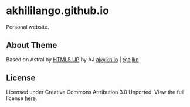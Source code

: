 # akhililango.github.io
Personal website.

## About Theme
Based on Astral by [HTML5 UP](https://html5up.net/) by AJ aj@lkn.io | [@ajlkn](https://twitter.com/ajlkn)

## License
Licensed under Creative Commons Attribution 3.0 Unported. View the full license [here](https://github.com/justinhartman/html5up-astral/blob/master/LICENSE.txt).

